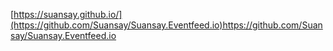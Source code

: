 <!DOCTYPE html>
<html lang="en">

<head>
  <meta charset="utf-8">
  <link rel="stylesheet" href="css/styles.css" type="text/css" media="all">
  <!--<a href="https://icons8.com">Icon pack by Icons8</a>-->
  <link href="https://fonts.googleapis.com/css?family=Open+Sans|Oswald:300|Sacramento" rel="stylesheet">
  <title>My Events</title>
</head>

<body>

[https://suansay.github.io/](https://github.com/Suansay/Suansay.Eventfeed.io)https://github.com/Suansay/Suansay.Eventfeed.io
